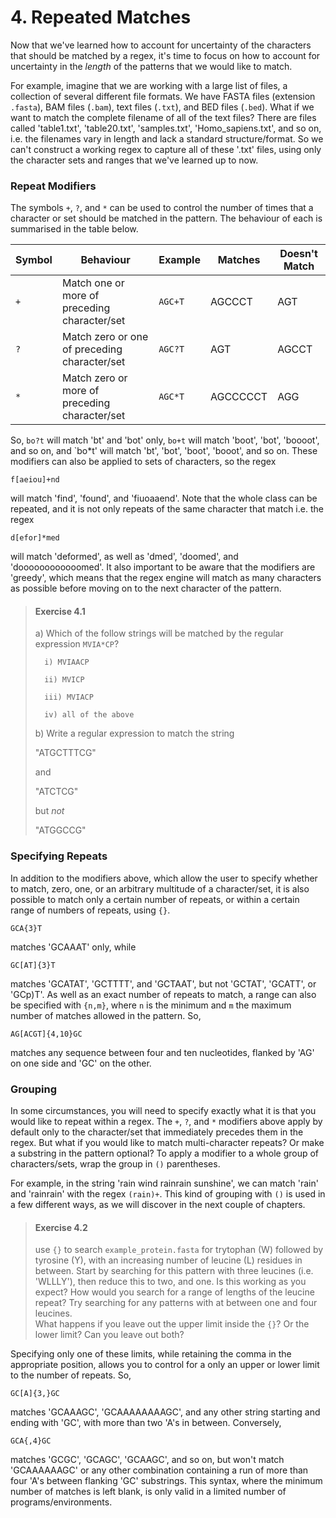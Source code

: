 # 4. Repeated Matches
Now that we've learned how to account for uncertainty of the characters that should be matched by a regex, it's time to focus on how to account for uncertainty in the *length* of the patterns that we would like to match.

For example, imagine that we are working with a large list of files, a collection of several different file formats. We have FASTA files (extension `.fasta`), BAM files (`.bam`), text files (`.txt`), and BED files (`.bed`). What if we want to match the complete filename of all of the text files? There are files called 'table1.txt', 'table20.txt', 'samples.txt', 'Homo_sapiens.txt', and so on, i.e. the filenames vary in length and lack a standard structure/format. So we can't construct a working regex to capture all of these '.txt' files, using only the character sets and ranges that we've learned up to now.

### Repeat Modifiers
The symbols `+`, `?`, and `*` can be used to control the number of times that a character or set should be matched in the pattern. The behaviour of each is summarised in the table below.

Symbol | Behaviour                                     | Example | Matches  | Doesn't Match |
-------|-----------------------------------------------|---------|----------|---------------|
`+`    | Match one or more of preceding character/set  | `AGC+T` | AGCCCT   | AGT           |
`?`    | Match zero or one of preceding character/set  | `AGC?T` | AGT      | AGCCT         |
`*`    | Match zero or more of preceding character/set | `AGC*T` | AGCCCCCT | AGG           |

So, `bo?t` will match 'bt' and 'bot' only, `bo+t` will match 'boot', 'bot', 'boooot', and so on, and `bo*t' will match 'bt', 'bot', 'boot', 'booot', and so on. These modifiers can also be applied to sets of characters, so the regex

```
f[aeiou]+nd
```

will match 'find', 'found', and 'fiuoaaend'. Note that the whole class can be repeated, and it is not only repeats of the same character that match i.e. the regex

```
d[efor]*med
```

will match 'deformed', as well as 'dmed', 'doomed', and 'doooooooooooomed'. It also important to be aware that the modifiers are 'greedy', which means that the regex engine will match as many characters as possible before moving on to the next character of the pattern.

> #### Exercise 4.1
> a) Which of the follow strings will be matched by the regular
> expression `MVIA*CP`?
> 
>```
> 	i) MVIAACP  
> 
> 	ii) MVICP  
> 
> 	iii) MVIACP  
> 
> 	iv) all of the above
> ```
> b) Write a regular expression to match the string
> 
> "ATGCTTTCG"
> 
> and
> 
> "ATCTCG"
> 
> but *not*
> 
> "ATGGCCG"
> 


### Specifying Repeats
In addition to the modifiers above, which allow the user to specify whether to match, zero, one, or an arbitrary multitude of a character/set, it is also possible to match only a certain number of repeats, or within a certain range of numbers of repeats, using `{}`.

```
GCA{3}T
```

matches 'GCAAAT' only, while

```
GC[AT]{3}T
```

matches 'GCATAT', 'GCTTTT', and 'GCTAAT', but not 'GCTAT', 'GCATT', or 'GCp)T'. As well as an exact number of repeats to match, a range can also be specified with `{n,m}`, where `n` is the minimum and `m` the maximum number of matches allowed in the pattern. So, 

```
AG[ACGT]{4,10}GC
```

matches any sequence between four and ten nucleotides, flanked by 'AG' on one side and 'GC' on the other.

### Grouping
In some circumstances, you will need to specify exactly what it is that you would like to repeat within a regex. The `+`, `?`, and `*` modifiers above apply by default only to the character/set that immediately precedes them in the regex. But what if you would like to match multi-character repeats? Or make a substring in the pattern optional? To apply a modifier to a whole group of characters/sets, wrap the group in `()` parentheses.

For example, in the string  'rain wind rainrain sunshine', we can match 'rain' and 'rainrain' with the regex `(rain)+`. This kind of grouping with `()` is used in a few different ways, as we will discover in the next couple of chapters.

> #### Exercise 4.2
> use `{}` to search `example_protein.fasta` for trytophan (W) 
> followed by tyrosine (Y), with an increasing number of leucine (L)
> residues in between. Start by searching for this pattern with three leucines (i.e. 'WLLLY'), then reduce this to two, and one. Is this working as you expect? How would you search for a range of lengths of the leucine repeat? Try searching for any patterns with at between one and four leucines.  
> What happens if you leave out the upper limit inside the `{}`? Or the lower limit? Can you leave out both?

Specifying only one of these limits, while retaining the comma in the appropriate position, allows you to control for a only an upper or lower limit to the number of repeats. So,

```
GC[A]{3,}GC
```

matches 'GCAAAGC', 'GCAAAAAAAAGC', and any other string starting and ending with 'GC', with more than two 'A's in between. Conversely,

```
GCA{,4}GC
```

matches 'GCGC', 'GCAGC', 'GCAAGC', and so on, but won't match 'GCAAAAAAGC' or any other combination containing a run of more than four 'A's between flanking 'GC' substrings. This syntax, where the minimum number of matches is left blank, is only valid in a limited number of programs/environments.

